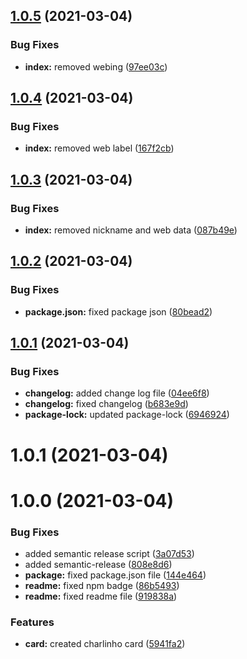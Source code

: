 ## [1.0.5](https://github.com/Charlinho/charlinho-card/compare/v1.0.4...v1.0.5) (2021-03-04)


### Bug Fixes

* **index:** removed webing ([97ee03c](https://github.com/Charlinho/charlinho-card/commit/97ee03cc9862db995c5fc5830df6c31d930cd17e))

## [1.0.4](https://github.com/Charlinho/charlinho-card/compare/v1.0.3...v1.0.4) (2021-03-04)


### Bug Fixes

* **index:** removed web label ([167f2cb](https://github.com/Charlinho/charlinho-card/commit/167f2cbea93dbd7cade078f9a3dd4339d84192ae))

## [1.0.3](https://github.com/Charlinho/charlinho-card/compare/v1.0.2...v1.0.3) (2021-03-04)


### Bug Fixes

* **index:** removed nickname and web data ([087b49e](https://github.com/Charlinho/charlinho-card/commit/087b49e471ef23e43d8d92d5de197e625e28626b))

## [1.0.2](https://github.com/Charlinho/charlinho-card/compare/v1.0.1...v1.0.2) (2021-03-04)


### Bug Fixes

* **package.json:** fixed package json ([80bead2](https://github.com/Charlinho/charlinho-card/commit/80bead2f2c840c78d12497c0c928db0b19367799))

## [1.0.1](https://github.com/Charlinho/charlinho-card/compare/v1.0.0...v1.0.1) (2021-03-04)


### Bug Fixes

* **changelog:** added change log file ([04ee6f8](https://github.com/Charlinho/charlinho-card/commit/04ee6f8b513ef40b096e95925005c3ba99488670))
* **changelog:** fixed changelog ([b683e9d](https://github.com/Charlinho/charlinho-card/commit/b683e9d1e09ca7d2fdd7ab882e7022ea69da20d2))
* **package-lock:** updated package-lock ([6946924](https://github.com/Charlinho/charlinho-card/commit/69469242b9219539a68e4cd3255c36d14f058d5f))

# 1.0.1 (2021-03-04)

# 1.0.0 (2021-03-04)

### Bug Fixes

* added semantic release script ([3a07d53](https://github.com/Charlinho/charlinho-card/commit/3a07d53fd7692d9b04656a0046208b1d3564faa2))
* added semantic-release ([808e8d6](https://github.com/Charlinho/charlinho-card/commit/808e8d6c43b89190724f401c458bb3251ef69238))
* **package:** fixed package.json file ([144e464](https://github.com/Charlinho/charlinho-card/commit/144e4649046b7731de21bbca498effece7f70e44))
* **readme:** fixed npm badge ([86b5493](https://github.com/Charlinho/charlinho-card/commit/86b5493badfb1daefd6a2603a73659705e243204))
* **readme:** fixed readme file ([919838a](https://github.com/Charlinho/charlinho-card/commit/919838afea7943f9b52b299d0dd638b373c1ae61))


### Features

* **card:** created charlinho card ([5941fa2](https://github.com/Charlinho/charlinho-card/commit/5941fa22be789f978c6fda9d68a144f698e018e8))
